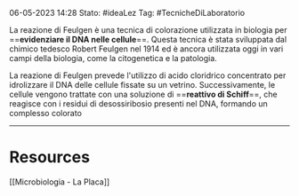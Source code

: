 06-05-2023 14:28
Stato: #ideaLez
Tag: #TecnicheDiLaboratorio 

La reazione di Feulgen è una tecnica di colorazione utilizzata in biologia per ==**evidenziare il DNA nelle cellule**==. Questa tecnica è stata sviluppata dal chimico tedesco Robert Feulgen nel 1914 ed è ancora utilizzata oggi in vari campi della biologia, come la citogenetica e la patologia.

La reazione di Feulgen prevede l'utilizzo di acido cloridrico concentrato per idrolizzare il DNA delle cellule fissate su un vetrino. Successivamente, le cellule vengono trattate con una soluzione di ==**reattivo di Schiff**==, che reagisce con i residui di desossiribosio presenti nel DNA, formando un complesso colorato

--- 
# Resources
[[Microbiologia - La Placa]]